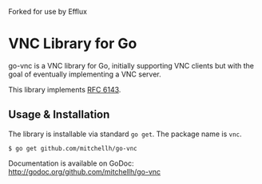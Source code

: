 Forked for use by Efflux

# VNC Library for Go

go-vnc is a VNC library for Go, initially supporting VNC clients but
with the goal of eventually implementing a VNC server.

This library implements [RFC 6143](http://tools.ietf.org/html/rfc6143).

## Usage & Installation

The library is installable via standard `go get`. The package name is `vnc`.

```
$ go get github.com/mitchellh/go-vnc
```

Documentation is available on GoDoc: http://godoc.org/github.com/mitchellh/go-vnc
